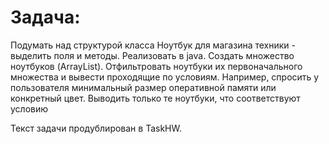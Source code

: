 # Задача: 
Подумать над структурой класса Ноутбук для магазина техники - выделить поля и методы. Реализовать в java.
Создать множество ноутбуков (ArrayList).
Отфильтровать ноутбуки их первоначального множества и вывести проходящие по условиям. Например, спросить у пользователя минимальный размер оперативной памяти или конкретный цвет. Выводить только те ноутбуки, что соответствуют условию

Текст задачи продублирован в TaskHW.
